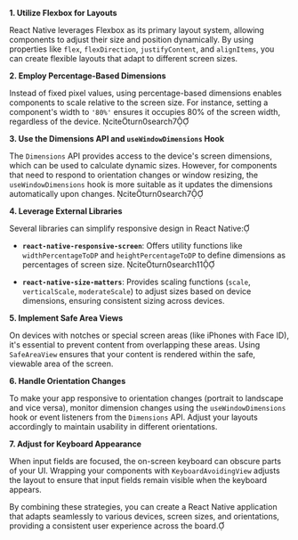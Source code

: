 
**1. Utilize Flexbox for Layouts**

React Native leverages Flexbox as its primary layout system, allowing components to adjust their size and position dynamically. By using properties like `flex`, `flexDirection`, `justifyContent`, and `alignItems`, you can create flexible layouts that adapt to different screen sizes. 

**2. Employ Percentage-Based Dimensions**

Instead of fixed pixel values, using percentage-based dimensions enables components to scale relative to the screen size. For instance, setting a component's width to `'80%'` ensures it occupies 80% of the screen width, regardless of the device. citeturn0search7

**3. Use the Dimensions API and `useWindowDimensions` Hook**

The `Dimensions` API provides access to the device's screen dimensions, which can be used to calculate dynamic sizes. However, for components that need to respond to orientation changes or window resizing, the `useWindowDimensions` hook is more suitable as it updates the dimensions automatically upon changes. citeturn0search7

**4. Leverage External Libraries**

Several libraries can simplify responsive design in React Native:

- **`react-native-responsive-screen`**: Offers utility functions like `widthPercentageToDP` and `heightPercentageToDP` to define dimensions as percentages of screen size. citeturn0search11

- **`react-native-size-matters`**: Provides scaling functions (`scale`, `verticalScale`, `moderateScale`) to adjust sizes based on device dimensions, ensuring consistent sizing across devices. 

**5. Implement Safe Area Views**

On devices with notches or special screen areas (like iPhones with Face ID), it's essential to prevent content from overlapping these areas. Using `SafeAreaView` ensures that your content is rendered within the safe, viewable area of the screen.

**6. Handle Orientation Changes**

To make your app responsive to orientation changes (portrait to landscape and vice versa), monitor dimension changes using the `useWindowDimensions` hook or event listeners from the `Dimensions` API. Adjust your layouts accordingly to maintain usability in different orientations. 

**7. Adjust for Keyboard Appearance**

When input fields are focused, the on-screen keyboard can obscure parts of your UI. Wrapping your components with `KeyboardAvoidingView` adjusts the layout to ensure that input fields remain visible when the keyboard appears. 

By combining these strategies, you can create a React Native application that adapts seamlessly to various devices, screen sizes, and orientations, providing a consistent user experience across the board. 
